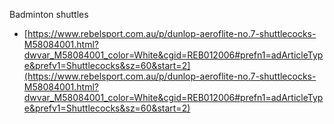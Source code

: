 Badminton shuttles

- [https://www.rebelsport.com.au/p/dunlop-aeroflite-no.7-shuttlecocks-M58084001.html?dwvar_M58084001_color=White&cgid=REB012006#prefn1=adArticleType&prefv1=Shuttlecocks&sz=60&start=2](https://www.rebelsport.com.au/p/dunlop-aeroflite-no.7-shuttlecocks-M58084001.html?dwvar_M58084001_color=White&cgid=REB012006#prefn1=adArticleType&prefv1=Shuttlecocks&sz=60&start=2)